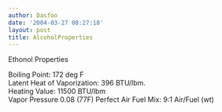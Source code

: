 ```yaml
---
author: Dasfoo
date: '2004-03-27 08:27:18'
layout: post
title: AlcoholProperties
---
```


Ethonol Properties

Boiling Point:                  172 deg F<br>
Latent Heat of Vaporization:    396 BTU/lbm.<br>
Heating Value:                  11500 BTU/lbm<br>
Vapor Pressure                  0.08 (77F)
Perfect Air Fuel Mix:           9:1 Air/Fuel (wt)<br>
